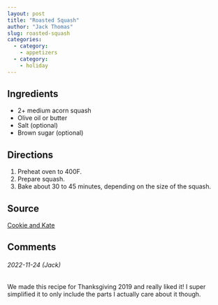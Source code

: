 ```yaml
---
layout: post
title: "Roasted Squash"
author: "Jack Thomas"
slug: roasted-squash
categories:
  - category:
    - appetizers
  - category:
    - holiday
---
```


## Ingredients

- 2+ medium acorn squash
- Olive oil or butter
- Salt (optional)
- Brown sugar (optional)

## Directions

1. Preheat oven to 400F.
2. Prepare squash.
3. Bake about 30 to 45 minutes, depending on the size of the squash.

## Source

[Cookie and Kate](https://cookieandkate.com/roasted-acorn-squash-recipe/)

## Comments

###### 2022-11-24 (Jack)

We made this recipe for Thanksgiving 2019 and really liked it! I super simplified it to only include the parts I actually care about it though.
